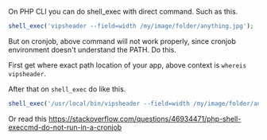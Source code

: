 On PHP CLI you can do shell_exec with direct command. Such as this.

```php
shell_exec('vipsheader --field=width /my/image/folder/anything.jpg');
```

But on cronjob, above command will not work properly, since cronjob environment doesn't understand the PATH. Do this.

First get where exact path location of your app, above context is `whereis vipsheader`.

After that on `shell_exec` do like this.

```php
shell_exec('/usr/local/bin/vipsheader --field=width /my/image/folder/anything.jpg');
```

Or read this https://stackoverflow.com/questions/46934471/php-shell-execcmd-do-not-run-in-a-cronjob
